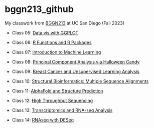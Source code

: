 # bggn213_github
My classwork from [BGGN213](https://bioboot.github.io/bggn213_F23/) at UC San Diego (Fall 2023)

- Class 05: [Data vis with GGPLOT](https://github.com/sbogus/bggn213_github/blob/main/20231018_BGGN213_Class05/20231018_BGGN213_Class05.md)

- Class 06: [R Functions and R Packages](https://github.com/sbogus/bggn213_github/blob/main/20231020_BGGN213_Class06/20231020_Class06_BGGN213.md)

- Class 07: [Introduction to Machine Learning](https://github.com/sbogus/bggn213_github/blob/main/20231025_Class07_BGGN213/20231025_Class07_BGGN213_SB.md)

- Class 08: [Principal Component Analysis via Halloween Candy](https://github.com/sbogus/bggn213_github/blob/main/20231027_Class08_BGGN213/20231027_Class08_BGGN213_Candy.md)

- Class 09: [Breast Cancer and Unsupervised Learning Analysis](https://github.com/sbogus/bggn213_github/blob/main/20231101_Class09_BGGN213/20231101_Class09_BreastCancer_BGGN213.md)
  
- Class 10: [Structural Bioinformatics: Multiple Sequence Alignments](https://github.com/sbogus/bggn213_github/blob/main/20231103_Class_10_BGGN213/20231103_Class10%20AlphaFold_BGGN213.md)
  
- Class 11: [AlphaFold and Structure Prediction](https://github.com/sbogus/bggn213_github/blob/main/20231108_Class11_BGGN213/20231108_Class11_BGGN213_AlphaFold.md)
  
- Class 12: [High Throughput Sequencing](https://github.com/sbogus/bggn213_github/blob/main/20231110_Class12_BGGN213/20231110_Class12_PopulationScaleAnalysis_BGGN213_SB.md)
  
- Class 13: [Transcriptomics and RNA-seq Analysis](https://github.com/sbogus/bggn213_github/blob/main/20231115_Class13_BGGN213/20231115_Class13_BGGN213_SB.md)
  
- Class 14: [RNAseq with DESeq](https://github.com/sbogus/bggn213_github/blob/main/20231117_Class14_BGGN213/20231119_Class14_BGGN213.md)
